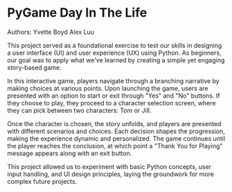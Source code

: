 # PyGame Day In The Life

Authors:
Yvette Boyd
Alex Luu

This project served as a foundational exercise to test our skills in designing a user interface (UI) and user experience (UX) using Python. As beginners, our goal was to apply what we've learned by creating a simple yet engaging story-based game.

In this interactive game, players navigate through a branching narrative by making choices at various points. Upon launching the game, users are presented with an option to start or exit through "Yes" and "No" buttons. If they choose to play, they proceed to a character selection screen, where they can pick between two characters: Tom or Jill.

Once the character is chosen, the story unfolds, and players are presented with different scenarios and choices. Each decision shapes the progression, making the experience dynamic and personalized. The game continues until the player reaches the conclusion, at which point a "Thank You for Playing" message appears along with an exit button.

This project allowed us to experiment with basic Python concepts, user input handling, and UI design principles, laying the groundwork for more complex future projects.
